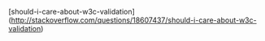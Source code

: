 [should-i-care-about-w3c-validation] (http://stackoverflow.com/questions/18607437/should-i-care-about-w3c-validation)
